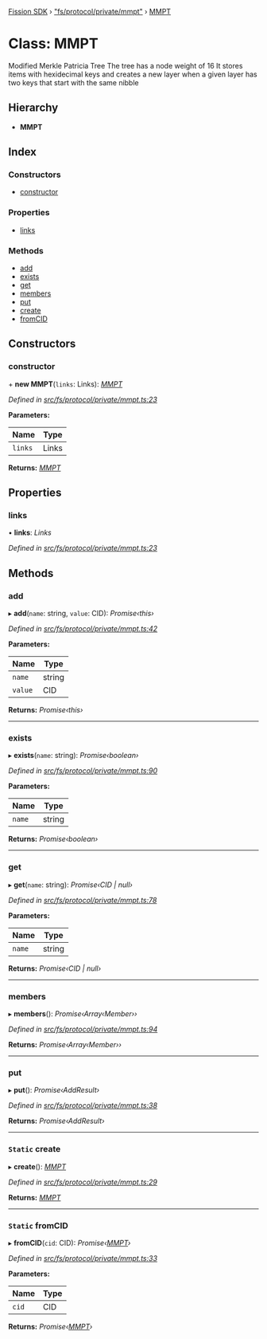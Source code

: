 [Fission SDK](../README.md) › ["fs/protocol/private/mmpt"](../modules/_fs_protocol_private_mmpt_.md) › [MMPT](_fs_protocol_private_mmpt_.mmpt.md)

# Class: MMPT

Modified Merkle Patricia Tree
The tree has a node weight of 16
It stores items with hexidecimal keys and creates a new layer when a given layer has two keys that start with the same nibble

## Hierarchy

* **MMPT**

## Index

### Constructors

* [constructor](_fs_protocol_private_mmpt_.mmpt.md#constructor)

### Properties

* [links](_fs_protocol_private_mmpt_.mmpt.md#links)

### Methods

* [add](_fs_protocol_private_mmpt_.mmpt.md#add)
* [exists](_fs_protocol_private_mmpt_.mmpt.md#exists)
* [get](_fs_protocol_private_mmpt_.mmpt.md#get)
* [members](_fs_protocol_private_mmpt_.mmpt.md#members)
* [put](_fs_protocol_private_mmpt_.mmpt.md#put)
* [create](_fs_protocol_private_mmpt_.mmpt.md#static-create)
* [fromCID](_fs_protocol_private_mmpt_.mmpt.md#static-fromcid)

## Constructors

###  constructor

\+ **new MMPT**(`links`: Links): *[MMPT](_fs_protocol_private_mmpt_.mmpt.md)*

*Defined in [src/fs/protocol/private/mmpt.ts:23](https://github.com/fission-suite/webnative/blob/3b06253/src/fs/protocol/private/mmpt.ts#L23)*

**Parameters:**

Name | Type |
------ | ------ |
`links` | Links |

**Returns:** *[MMPT](_fs_protocol_private_mmpt_.mmpt.md)*

## Properties

###  links

• **links**: *Links*

*Defined in [src/fs/protocol/private/mmpt.ts:23](https://github.com/fission-suite/webnative/blob/3b06253/src/fs/protocol/private/mmpt.ts#L23)*

## Methods

###  add

▸ **add**(`name`: string, `value`: CID): *Promise‹this›*

*Defined in [src/fs/protocol/private/mmpt.ts:42](https://github.com/fission-suite/webnative/blob/3b06253/src/fs/protocol/private/mmpt.ts#L42)*

**Parameters:**

Name | Type |
------ | ------ |
`name` | string |
`value` | CID |

**Returns:** *Promise‹this›*

___

###  exists

▸ **exists**(`name`: string): *Promise‹boolean›*

*Defined in [src/fs/protocol/private/mmpt.ts:90](https://github.com/fission-suite/webnative/blob/3b06253/src/fs/protocol/private/mmpt.ts#L90)*

**Parameters:**

Name | Type |
------ | ------ |
`name` | string |

**Returns:** *Promise‹boolean›*

___

###  get

▸ **get**(`name`: string): *Promise‹CID | null›*

*Defined in [src/fs/protocol/private/mmpt.ts:78](https://github.com/fission-suite/webnative/blob/3b06253/src/fs/protocol/private/mmpt.ts#L78)*

**Parameters:**

Name | Type |
------ | ------ |
`name` | string |

**Returns:** *Promise‹CID | null›*

___

###  members

▸ **members**(): *Promise‹Array‹Member››*

*Defined in [src/fs/protocol/private/mmpt.ts:94](https://github.com/fission-suite/webnative/blob/3b06253/src/fs/protocol/private/mmpt.ts#L94)*

**Returns:** *Promise‹Array‹Member››*

___

###  put

▸ **put**(): *Promise‹AddResult›*

*Defined in [src/fs/protocol/private/mmpt.ts:38](https://github.com/fission-suite/webnative/blob/3b06253/src/fs/protocol/private/mmpt.ts#L38)*

**Returns:** *Promise‹AddResult›*

___

### `Static` create

▸ **create**(): *[MMPT](_fs_protocol_private_mmpt_.mmpt.md)*

*Defined in [src/fs/protocol/private/mmpt.ts:29](https://github.com/fission-suite/webnative/blob/3b06253/src/fs/protocol/private/mmpt.ts#L29)*

**Returns:** *[MMPT](_fs_protocol_private_mmpt_.mmpt.md)*

___

### `Static` fromCID

▸ **fromCID**(`cid`: CID): *Promise‹[MMPT](_fs_protocol_private_mmpt_.mmpt.md)›*

*Defined in [src/fs/protocol/private/mmpt.ts:33](https://github.com/fission-suite/webnative/blob/3b06253/src/fs/protocol/private/mmpt.ts#L33)*

**Parameters:**

Name | Type |
------ | ------ |
`cid` | CID |

**Returns:** *Promise‹[MMPT](_fs_protocol_private_mmpt_.mmpt.md)›*
